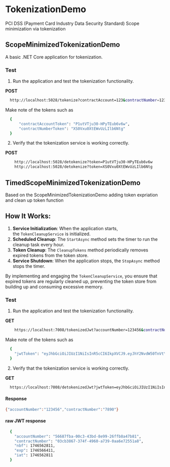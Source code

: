# TokenizationDemo
PCI DSS (Payment Card Industry Data Security Standard) Scope minimization via tokenization

## ScopeMinimizedTokenizationDemo
A basic .NET Core application for tokenization. 

### Test
1. Run the application and test the tokenization functionality.

**POST**
  ```sh
    http://localhost:5028/tokenize?contractAccount=123&contractNumber=123
   ```
Make note of the tokens such as

  ```sh
    {
        "contractAccountToken": "P1utVTju30-HPyTEub6v6w",
        "contractNumberToken": "XS0Vxu0XtEWvUzLIlb6Ntg"
    }
  ```
2. Verify that the tokenization service is working correctly.

**POST**
```sh
    http://localhost:5028/detokenize?token=P1utVTju30-HPyTEub6v6w
    http://localhost:5028/detokenize?token=XS0Vxu0XtEWvUzLIlb6Ntg
```

## TimedScopeMinimizedTokenizationDemo
Based on the ScopeMinimizedTokenizationDemo adding token expriation and clean up token function

## **How It Works:**

1. **Service Initialization**: When the application starts, the `TokenCleanupService` is initialized.
2. **Scheduled Cleanup**: The `StartAsync` method sets the timer to run the cleanup task every hour.
3. **Token Cleanup**: The `CleanupTokens` method periodically removes expired tokens from the token store.
4. **Service Shutdown**: When the application stops, the `StopAsync` method stops the timer.

By implementing and engaging the `TokenCleanupService`, you ensure that expired tokens are regularly cleaned up, preventing the token store from building up and consuming excessive memory.

### Test
1. Run the application and test the tokenization functionality.

**GET**
```sh
    https://localhost:7008/tokenizedJwt?accountNumber=123456&contractNumber=7890
```
Make note of the tokens such as
```sh
  {
    "jwtToken": "eyJhbGciOiJIUzI1NiIsInR5cCI6IkpXVCJ9.eyJhY2NvdW50TnVtYmVyIjoiNTY2ODdmYmEtMDBjMy00M2JkLThlOTktMjZmZmI4YTQ3YjgxIiwiY29udHJhY3ROdW1iZXIiOiIwM2NiMzg2Ny0zNzRmLTQ5NjAtYTczOS0wYWE2ZTcyNTUxYTgiLCJuYmYiOjE3NDY1NjI4MTEsImV4cCI6MTc0NjU2NjQxMSwiaWF0IjoxNzQ2NTYyODExfQ.olJFA56r1UqYv_aJH2NiT13ae-0QREY1mfGTMhATIKE"
  }
```
2. Verify that the tokenization service is working correctly.

**GET**
```sh
  https://localhost:7008/detokenizedJwt?jwtToken=eyJhbGciOiJIUzI1NiIsInR5cCI6IkpXVCJ9.eyJhY2NvdW50TnVtYmVyIjoiNTY2ODdmYmEtMDBjMy00M2JkLThlOTktMjZmZmI4YTQ3YjgxIiwiY29udHJhY3ROdW1iZXIiOiIwM2NiMzg2Ny0zNzRmLTQ5NjAtYTczOS0wYWE2ZTcyNTUxYTgiLCJuYmYiOjE3NDY1NjI4MTEsImV4cCI6MTc0NjU2NjQxMSwiaWF0IjoxNzQ2NTYyODExfQ.olJFA56r1UqYv_aJH2NiT13ae-0QREY1mfGTMhATIKE
```
#### Response

```sh
{"accountNumber":"123456","contractNumber":"7890"}
```

#### raw JWT response

```sh
  {
    "accountNumber": "56687fba-00c3-43bd-8e99-26ffb8a47b81",
    "contractNumber": "03cb3867-374f-4960-a739-0aa6e72551a8",
    "nbf": 1746562811,
    "exp": 1746566411,
    "iat": 1746562811
  }
```


